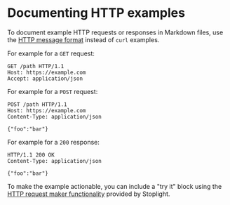 # Documenting HTTP examples

To document example HTTP requests or responses in Markdown files, use the [HTTP message format](https://developer.mozilla.org/en-US/docs/Web/HTTP/Messages) instead of `curl` examples.

For example for a `GET` request:

```
GET /path HTTP/1.1
Host: https://example.com
Accept: application/json
```

For example for a `POST` request:

```
POST /path HTTP/1.1
Host: https://example.com
Content-Type: application/json

{"foo":"bar"}
```

For example for a `200` response:
```
HTTP/1.1 200 OK
Content-Type: application/json

{"foo":"bar"}
```

To make the example actionable, you can include a "try it" block using the [HTTP request maker functionality](https://meta.stoplight.io/docs/studio/docs/Documentation/03a-stoplight-flavored-markdown.md#http-request-maker) provided by Stoplight.
